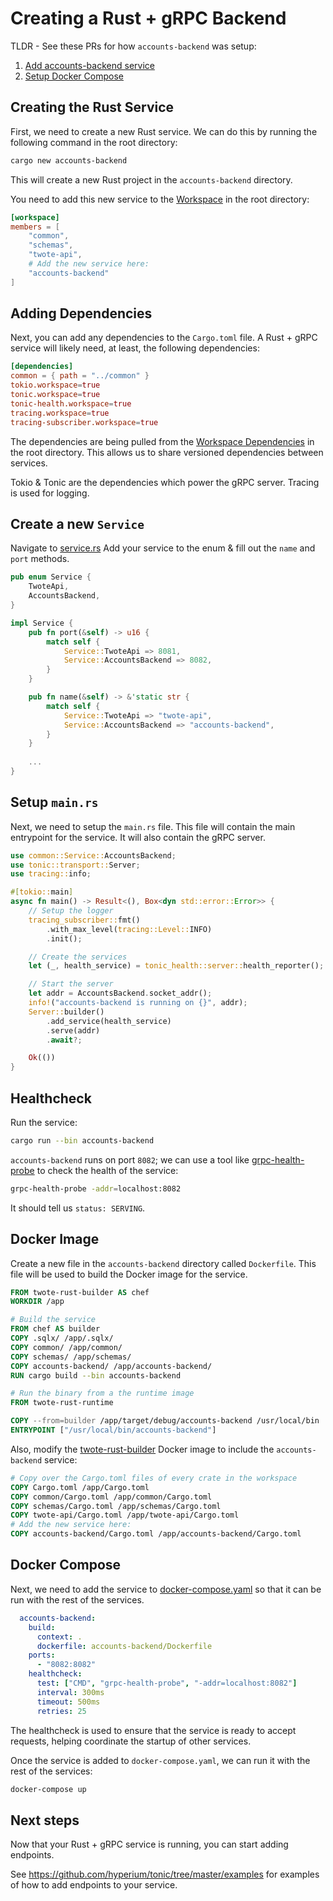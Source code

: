 # Creating a Rust + gRPC Backend

TLDR - See these PRs for how `accounts-backend` was setup:
1. [Add accounts-backend service](https://github.com/wcygan/twote/pull/4)
2. [Setup Docker Compose](https://github.com/wcygan/twote/pull/6)

## Creating the Rust Service

First, we need to create a new Rust service. We can do this by running the following command in the root directory:

```bash
cargo new accounts-backend
```

This will create a new Rust project in the `accounts-backend` directory. 

You need to add this new service to the [Workspace](../Cargo.toml) in the root directory:

```toml
[workspace]
members = [
    "common",
    "schemas",
    "twote-api",
    # Add the new service here: 
    "accounts-backend"
]
```

## Adding Dependencies

Next, you can add any dependencies to the `Cargo.toml` file. A Rust + gRPC service will likely need, at least, the following dependencies:

```toml
[dependencies]
common = { path = "../common" }
tokio.workspace=true
tonic.workspace=true
tonic-health.workspace=true
tracing.workspace=true
tracing-subscriber.workspace=true
```

The dependencies are being pulled from the [Workspace Dependencies](../Cargo.toml) in the root directory. This allows us to share versioned dependencies between services.

Tokio & Tonic are the dependencies which power the gRPC server. Tracing is used for logging.

## Create a new `Service`

Navigate to [service.rs](../common/src/service.rs) Add your service to the enum & fill out the `name` and `port` methods.

```rust
pub enum Service {
    TwoteApi,
    AccountsBackend,
}

impl Service {
    pub fn port(&self) -> u16 {
        match self {
            Service::TwoteApi => 8081,
            Service::AccountsBackend => 8082,
        }
    }

    pub fn name(&self) -> &'static str {
        match self {
            Service::TwoteApi => "twote-api",
            Service::AccountsBackend => "accounts-backend",
        }
    }
    
    ...
}
```

## Setup `main.rs`

Next, we need to setup the `main.rs` file. This file will contain the main entrypoint for the service. It will also contain the gRPC server.

```rust
use common::Service::AccountsBackend;
use tonic::transport::Server;
use tracing::info;

#[tokio::main]
async fn main() -> Result<(), Box<dyn std::error::Error>> {
    // Setup the logger
    tracing_subscriber::fmt()
        .with_max_level(tracing::Level::INFO)
        .init();

    // Create the services
    let (_, health_service) = tonic_health::server::health_reporter();

    // Start the server
    let addr = AccountsBackend.socket_addr();
    info!("accounts-backend is running on {}", addr);
    Server::builder()
        .add_service(health_service)
        .serve(addr)
        .await?;

    Ok(())
}
```

## Healthcheck

Run the service:

```bash
cargo run --bin accounts-backend
```

`accounts-backend` runs on port `8082`; we can use a tool like [grpc-health-probe](https://github.com/grpc-ecosystem/grpc-health-probe) to check the health of the service:

```bash
grpc-health-probe -addr=localhost:8082
```

It should tell us `status: SERVING`.

## Docker Image

Create a new file in the `accounts-backend` directory called `Dockerfile`. This file will be used to build the Docker image for the service.

```Dockerfile
FROM twote-rust-builder AS chef
WORKDIR /app

# Build the service
FROM chef AS builder
COPY .sqlx/ /app/.sqlx/
COPY common/ /app/common/
COPY schemas/ /app/schemas/
COPY accounts-backend/ /app/accounts-backend/
RUN cargo build --bin accounts-backend

# Run the binary from a the runtime image
FROM twote-rust-runtime

COPY --from=builder /app/target/debug/accounts-backend /usr/local/bin
ENTRYPOINT ["/usr/local/bin/accounts-backend"]
```

Also, modify the [twote-rust-builder](../images/twote-rust-builder/Dockerfile) Docker image to include the `accounts-backend` service:

```Dockerfile
# Copy over the Cargo.toml files of every crate in the workspace
COPY Cargo.toml /app/Cargo.toml
COPY common/Cargo.toml /app/common/Cargo.toml
COPY schemas/Cargo.toml /app/schemas/Cargo.toml
COPY twote-api/Cargo.toml /app/twote-api/Cargo.toml
# Add the new service here:
COPY accounts-backend/Cargo.toml /app/accounts-backend/Cargo.toml
```

## Docker Compose

Next, we need to add the service to [docker-compose.yaml](../docker-compose.yaml) so that it can be run with the rest of the services.

```yaml
  accounts-backend:
    build:
      context: .
      dockerfile: accounts-backend/Dockerfile
    ports:
      - "8082:8082"
    healthcheck:
      test: ["CMD", "grpc-health-probe", "-addr=localhost:8082"]
      interval: 300ms
      timeout: 500ms
      retries: 25
```

The healthcheck is used to ensure that the service is ready to accept requests, helping coordinate the startup of other services.

Once the service is added to `docker-compose.yaml`, we can run it with the rest of the services:

```bash
docker-compose up
```

## Next steps

Now that your Rust + gRPC service is running, you can start adding endpoints.

See https://github.com/hyperium/tonic/tree/master/examples for examples of how to add endpoints to your service.
